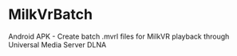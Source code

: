 # MilkVrBatch
Android APK - Create batch .mvrl files for MilkVR playback through Universal Media Server DLNA
